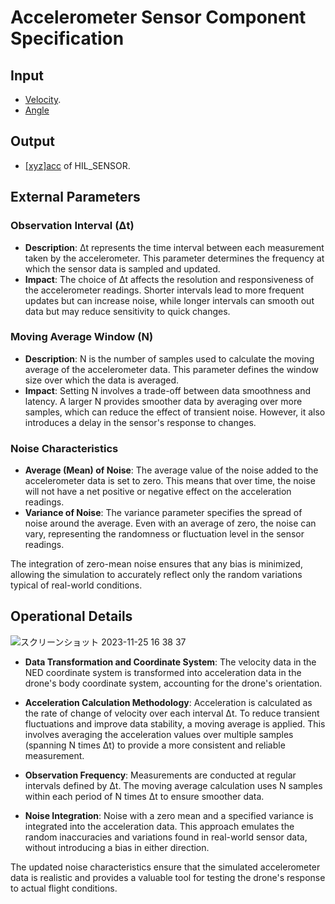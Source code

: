 # Accelerometer Sensor Component Specification

## Input 

* [Velocity](https://github.com/toppers/hakoniwa-px4sim/blob/main/docs/phys_specs/data/physics/README.md#velocity).
* [Angle](https://github.com/toppers/hakoniwa-px4sim/blob/main/docs/phys_specs/data/physics/README.md#angle)

## Output

* [[xyz]acc](https://github.com/toppers/hakoniwa-px4sim/blob/main/docs/phys_specs/data/mavlink/HIL_SENSOR/README.md#xyzacc) of HIL_SENSOR.

## External Parameters

### Observation Interval (Δt)
- **Description**: Δt represents the time interval between each measurement taken by the accelerometer. This parameter determines the frequency at which the sensor data is sampled and updated.
- **Impact**: The choice of Δt affects the resolution and responsiveness of the accelerometer readings. Shorter intervals lead to more frequent updates but can increase noise, while longer intervals can smooth out data but may reduce sensitivity to quick changes.

### Moving Average Window (N)
- **Description**: N is the number of samples used to calculate the moving average of the accelerometer data. This parameter defines the window size over which the data is averaged.
- **Impact**: Setting N involves a trade-off between data smoothness and latency. A larger N provides smoother data by averaging over more samples, which can reduce the effect of transient noise. However, it also introduces a delay in the sensor's response to changes.

### Noise Characteristics
- **Average (Mean) of Noise**: The average value of the noise added to the accelerometer data is set to zero. This means that over time, the noise will not have a net positive or negative effect on the acceleration readings.
- **Variance of Noise**: The variance parameter specifies the spread of noise around the average. Even with an average of zero, the noise can vary, representing the randomness or fluctuation level in the sensor readings.

The integration of zero-mean noise ensures that any bias is minimized, allowing the simulation to accurately reflect only the random variations typical of real-world conditions.

## Operational Details

![スクリーンショット 2023-11-25 16 38 37](https://github.com/toppers/hakoniwa-px4sim/assets/164193/4ed00e11-c35f-45df-899c-91c3f872c37c)

- **Data Transformation and Coordinate System**: The velocity data in the NED coordinate system is transformed into acceleration data in the drone's body coordinate system, accounting for the drone's orientation.

- **Acceleration Calculation Methodology**: Acceleration is calculated as the rate of change of velocity over each interval Δt. To reduce transient fluctuations and improve data stability, a moving average is applied. This involves averaging the acceleration values over multiple samples (spanning N times Δt) to provide a more consistent and reliable measurement.

- **Observation Frequency**: Measurements are conducted at regular intervals defined by Δt. The moving average calculation uses N samples within each period of N times Δt to ensure smoother data.

- **Noise Integration**: Noise with a zero mean and a specified variance is integrated into the acceleration data. This approach emulates the random inaccuracies and variations found in real-world sensor data, without introducing a bias in either direction.

The updated noise characteristics ensure that the simulated accelerometer data is realistic and provides a valuable tool for testing the drone's response to actual flight conditions.
